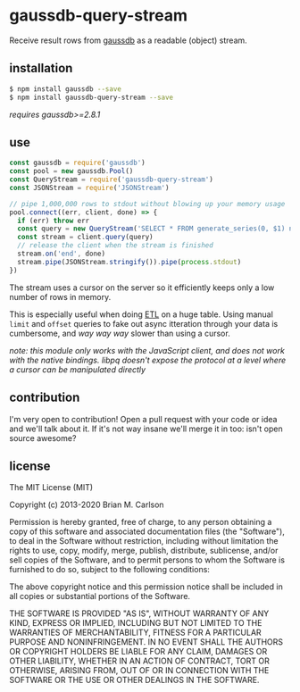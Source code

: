 # gaussdb-query-stream

Receive result rows from [gaussdb](https://github.com/HuaweiCloudDeveloper/gaussdb-node) as a readable (object) stream.

## installation

```bash
$ npm install gaussdb --save
$ npm install gaussdb-query-stream --save
```

_requires gaussdb>=2.8.1_

## use

```js
const gaussdb = require('gaussdb')
const pool = new gaussdb.Pool()
const QueryStream = require('gaussdb-query-stream')
const JSONStream = require('JSONStream')

// pipe 1,000,000 rows to stdout without blowing up your memory usage
pool.connect((err, client, done) => {
  if (err) throw err
  const query = new QueryStream('SELECT * FROM generate_series(0, $1) num', [1000000])
  const stream = client.query(query)
  // release the client when the stream is finished
  stream.on('end', done)
  stream.pipe(JSONStream.stringify()).pipe(process.stdout)
})
```

The stream uses a cursor on the server so it efficiently keeps only a low number of rows in memory.

This is especially useful when doing [ETL](http://en.wikipedia.org/wiki/Extract,_transform,_load) on a huge table. Using manual `limit` and `offset` queries to fake out async itteration through your data is cumbersome, and _way way way_ slower than using a cursor.

_note: this module only works with the JavaScript client, and does not work with the native bindings. libpq doesn't expose the protocol at a level where a cursor can be manipulated directly_

## contribution

I'm very open to contribution! Open a pull request with your code or idea and we'll talk about it. If it's not way insane we'll merge it in too: isn't open source awesome?

## license

The MIT License (MIT)

Copyright (c) 2013-2020 Brian M. Carlson

Permission is hereby granted, free of charge, to any person obtaining a copy
of this software and associated documentation files (the "Software"), to deal
in the Software without restriction, including without limitation the rights
to use, copy, modify, merge, publish, distribute, sublicense, and/or sell
copies of the Software, and to permit persons to whom the Software is
furnished to do so, subject to the following conditions:

The above copyright notice and this permission notice shall be included in
all copies or substantial portions of the Software.

THE SOFTWARE IS PROVIDED "AS IS", WITHOUT WARRANTY OF ANY KIND, EXPRESS OR
IMPLIED, INCLUDING BUT NOT LIMITED TO THE WARRANTIES OF MERCHANTABILITY,
FITNESS FOR A PARTICULAR PURPOSE AND NONINFRINGEMENT. IN NO EVENT SHALL THE
AUTHORS OR COPYRIGHT HOLDERS BE LIABLE FOR ANY CLAIM, DAMAGES OR OTHER
LIABILITY, WHETHER IN AN ACTION OF CONTRACT, TORT OR OTHERWISE, ARISING FROM,
OUT OF OR IN CONNECTION WITH THE SOFTWARE OR THE USE OR OTHER DEALINGS IN
THE SOFTWARE.
